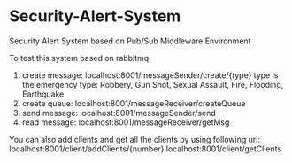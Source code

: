 # Security-Alert-System
Security Alert System based on Pub/Sub Middleware Environment

To test this system based on rabbitmq:
1. create message: 
  localhost:8001/messageSender/create/{type}
  type is the emergency type: Robbery, Gun Shot, Sexual Assault, Fire, Flooding, Earthquake
2. create queue:
  localhost:8001/messageReceiver/createQueue
3. send message:
  localhost:8001/messageSender/send
4. read message:
  localhost:8001/messageReceiver/getMsg

You can also add clients and get all the clients by using following url:
localhost:8001/client/addClients/{number}
localhost:8001/client/getClients
